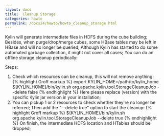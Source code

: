 ```yaml
---
layout: docs
title:  Cleanup Storage
categories: howto
permalink: /docs24/howto/howto_cleanup_storage.html
---
```


Kylin will generate intermediate files in HDFS during the cube building; Besides, when purge/drop/merge cubes, some HBase tables may be left in HBase and will no longer be queried; Although Kylin has started to do some 
automated garbage collection, it might not cover all cases; You can do an offline storage cleanup periodically:

Steps:
1. Check which resources can be cleanup, this will not remove anything:
{% highlight Groff markup %}
export KYLIN_HOME=/path/to/kylin_home
${KYLIN_HOME}/bin/kylin.sh org.apache.kylin.tool.StorageCleanupJob --delete false
{% endhighlight %}
Here please replace (version) with the specific Kylin jar version in your installation;
2. You can pickup 1 or 2 resources to check whether they're no longer be referred; Then add the "--delete true" option to start the cleanup:
{% highlight Groff markup %}
${KYLIN_HOME}/bin/kylin.sh org.apache.kylin.tool.StorageCleanupJob --delete true
{% endhighlight %}
On finish, the intermediate HDFS location and HTables should be dropped;
